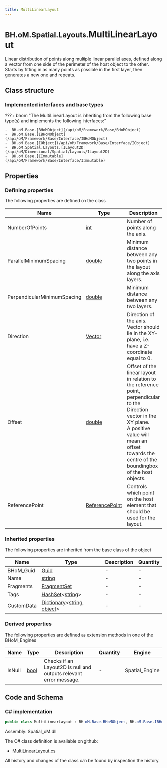```yaml
---
title: MultiLinearLayout
---
```


# <small>BH.oM.Spatial.Layouts.</small>**MultiLinearLayout**

Linear distribution of points along multiple linear parallel axes, defined along a vector from one side of the perimeter of the host object to the other. 
Starts by fitting in as many points as possible in the first layer, then generates a new one and repeats.

## Class structure

### Implemented interfaces and base types

???+ bhom "The MultiLinearLayout is inheriting from the following base type(s) and implements the following interfaces:"

    -  BH.oM.Base.[BHoMObject](/api/oM/Framework/Base/BHoMObject)
    -  BH.oM.Base.[IBHoMObject](/api/oM/Framework/Base/Interface/IBHoMObject)
    -  BH.oM.Base.[IObject](/api/oM/Framework/Base/Interface/IObject)
    -  BH.oM.Spatial.Layouts.[ILayout2D](/api/oM/Dimensional/Spatial/Layouts/ILayout2D)
    -  BH.oM.Base.[IImmutable](/api/oM/Framework/Base/Interface/IImmutable)


## Properties



### Defining properties

The following properties are defined on the class

| Name             | Type             | Description      | Quantity         |
|------------------|------------------|------------------|------------------|
| NumberOfPoints | [int](https://learn.microsoft.com/en-us/dotnet/api/System.Int32?view=netstandard-2.0) | Number of points along the axis. | - |
| ParallelMinimumSpacing | [double](https://learn.microsoft.com/en-us/dotnet/api/System.Double?view=netstandard-2.0) | Minimum distance between any two points in the layout along the axis layers. | [Length](/api/oM/Dimensional/Quantities/Attributes/Length) [m] |
| PerpendicularMinimumSpacing | [double](https://learn.microsoft.com/en-us/dotnet/api/System.Double?view=netstandard-2.0) | Minimum distance between any two layers. | [Length](/api/oM/Dimensional/Quantities/Attributes/Length) [m] |
| Direction | [Vector](/api/oM/Dimensional/Geometry/Vector/Vector) | Direction of the axis. Vector should lie in the XY-plane, i.e. have a Z-coordinate equal to 0. | - |
| Offset | [double](https://learn.microsoft.com/en-us/dotnet/api/System.Double?view=netstandard-2.0) | Offset of the linear layout in relation to the reference point, perpendicular to the Direction vector in the XY plane.<br>A positive value will mean an offset towards the centre of the boundingbox of the host objects. | [Length](/api/oM/Dimensional/Quantities/Attributes/Length) [m] |
| ReferencePoint | [ReferencePoint](/api/oM/Dimensional/Spatial/Layouts/Enums/ReferencePoint) | Controls which point on the host element that should be used for the layout. | - |


### Inherited properties
The following properties are inherited from the base class of the object

| Name             | Type             | Description      | Quantity         |
|------------------|------------------|------------------|------------------|
| BHoM_Guid | [Guid](https://learn.microsoft.com/en-us/dotnet/api/System.Guid?view=netstandard-2.0) | - | - |
| Name | [string](https://learn.microsoft.com/en-us/dotnet/api/System.String?view=netstandard-2.0) | - | - |
| Fragments | [FragmentSet](/api/oM/Framework/Base/FragmentSet) | - | - |
| Tags | [HashSet](https://learn.microsoft.com/en-us/dotnet/api/System.Collections.Generic.HashSet-1?view=netstandard-2.0)&lt;[string](https://learn.microsoft.com/en-us/dotnet/api/System.String?view=netstandard-2.0)&gt; | - | - |
| CustomData | [Dictionary](https://learn.microsoft.com/en-us/dotnet/api/System.Collections.Generic.Dictionary-2?view=netstandard-2.0)&lt;[string](https://learn.microsoft.com/en-us/dotnet/api/System.String?view=netstandard-2.0), [object](https://learn.microsoft.com/en-us/dotnet/api/System.Object?view=netstandard-2.0)&gt; | - | - |


### Derived properties

The following properties are defined as extension methods in one of the BHoM_Engines

| Name             | Type             | Description      | Quantity         | Engine           |
|------------------|------------------|------------------|------------------|------------------|
| IsNull | [bool](https://learn.microsoft.com/en-us/dotnet/api/System.Boolean?view=netstandard-2.0) | Checks if an Layout2D is null and outputs relevant error message. | - | Spatial_Engine |


## Code and Schema

### C# implementation

``` C# title="C#"
public class MultiLinearLayout : BH.oM.Base.BHoMObject, BH.oM.Base.IBHoMObject, BH.oM.Base.IObject, BH.oM.Spatial.Layouts.ILayout2D, BH.oM.Base.IImmutable
```

Assembly: Spatial_oM.dll

The C# class definition is available on github:

- [MultiLinearLayout.cs](https://github.com/BHoM/BHoM/blob/develop/Spatial_oM/Layouts\MultiLinearLayout.cs)

All history and changes of the class can be found by inspection the history.

